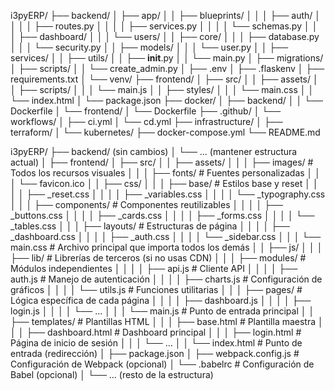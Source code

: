 i3pyERP/
├── backend/
│   ├── app/
│   │   ├── blueprints/
│   │   │   ├── auth/
│   │   │   │   ├── routes.py
│   │   │   │   ├── services.py
│   │   │   │   └── schemas.py
│   │   │   ├── dashboard/
│   │   │   └── users/
│   │   ├── core/
│   │   │   ├── database.py
│   │   │   └── security.py
│   │   ├── models/
│   │   │   └── user.py
│   │   ├── services/
│   │   ├── utils/
│   │   ├── __init__.py
│   │   └── main.py
│   ├── migrations/
│   ├── scripts/
│   │   └── create_admin.py
│   ├── .env
│   ├── .flaskenv
│   ├── requirements.txt
│   └── venv/
├── frontend/
│   ├── src/
│   │   ├── assets/
│   │   ├── scripts/
│   │   │   └── main.js
│   │   ├── styles/
│   │   │   └── main.css
│   │   └── index.html
│   └── package.json
├── docker/
│   ├── backend/
│   │   └── Dockerfile
│   └── frontend/
│       └── Dockerfile
├── .github/
│   └── workflows/
│       ├── ci.yml
│       └── cd.yml
├── infrastructure/
│   ├── terraform/
│   └── kubernetes/
├── docker-compose.yml
└── README.md




i3pyERP/
├── backend/ (sin cambios)
│   └── ... (mantener estructura actual)
│
├── frontend/
│   ├── src/
│   │   ├── assets/
│   │   │   ├── images/          # Todos los recursos visuales
│   │   │   ├── fonts/           # Fuentes personalizadas
│   │   │   └── favicon.ico
│   │   ├── css/
│   │   │   ├── base/            # Estilos base y reset
│   │   │   │   ├── _reset.css
│   │   │   │   ├── _variables.css
│   │   │   │   └── _typography.css
│   │   │   ├── components/      # Componentes reutilizables
│   │   │   │   ├── _buttons.css
│   │   │   │   ├── _cards.css
│   │   │   │   ├── _forms.css
│   │   │   │   └── _tables.css
│   │   │   ├── layouts/         # Estructuras de página
│   │   │   │   ├── _dashboard.css
│   │   │   │   ├── _auth.css
│   │   │   │   └── _sidebar.css
│   │   │   └── main.css         # Archivo principal que importa todos los demás
│   │   ├── js/
│   │   │   ├── lib/             # Librerías de terceros (si no usas CDN)
│   │   │   ├── modules/         # Módulos independientes
│   │   │   │   ├── api.js       # Cliente API
│   │   │   │   ├── auth.js      # Manejo de autenticación
│   │   │   │   ├── charts.js    # Configuración de gráficos
│   │   │   │   └── utils.js     # Funciones utilitarias
│   │   │   ├── pages/           # Lógica específica de cada página
│   │   │   │   ├── dashboard.js
│   │   │   │   ├── login.js
│   │   │   │   └── ...
│   │   │   └── main.js          # Punto de entrada principal
│   │   ├── templates/           # Plantillas HTML
│   │   │   ├── base.html        # Plantilla maestra
│   │   │   ├── dashboard.html   # Dashboard principal
│   │   │   ├── login.html       # Página de inicio de sesión
│   │   │   └── ...
│   │   └── index.html           # Punto de entrada (redirección)
│   ├── package.json
│   ├── webpack.config.js        # Configuración de Webpack (opcional)
│   └── .babelrc                 # Configuración de Babel (opcional)
│
└── ... (resto de la estructura)